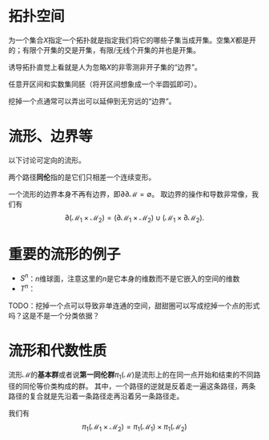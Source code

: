 # 拓扑空间

为一个集合$X$指定一个拓扑就是指定我们将它的哪些子集当成开集。空集$X$都是开的；有限个开集的交是开集，有限/无线个开集的并也是开集。

诱导拓扑直觉上看就是人为忽略$X$的非零测非开子集的“边界”。

任意开区间和实数集同胚（将开区间想象成一个半圆弧即可）。

挖掉一个点通常可以弄出可以延伸到无穷远的“边界”。

# 流形、边界等

以下讨论可定向的流形。

两个路径**同伦**指的是它们只相差一个连续变形。

一个流形的边界本身不再有边界，即$\partial \partial \mathcal{M} = \emptyset$。
取边界的操作和导数非常像，我们有
$$
\partial (\mathcal{M}_1 \times \mathcal{M}_2) = (\partial \mathcal{M}_1 \times \mathcal{M}_2) \cup (\mathcal{M}_1 \times \partial \mathcal{M}_2).
$$

# 重要的流形的例子

- $S^n$：$n$维球面，注意这里的$n$是它本身的维数而不是它嵌入的空间的维数
- $T^n$：

TODO：挖掉一个点可以导致非单连通的空间，甜甜圈可以写成挖掉一个点的形式吗？这是不是一个分类依据？

# 流形和代数性质

流形$\mathcal{M}$的**基本群**或者说**第一同伦群**$\pi_1(\mathcal{M})$是流形上的在同一点开始和结束的不同路径的同伦等价类构成的群。
其中，一个路径的逆就是反着走一遍这条路径，两条路径的复合就是先沿着一条路径走再沿着另一条路径走。

我们有
$$
\pi_1(\mathcal{M}_1 \times \mathcal{M}_2) = \pi_1(\mathcal{M}_1) \times \pi_1(\mathcal{M}_2)
$$